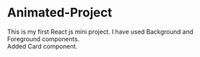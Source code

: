 # Animated-Project
This is my first React js mini project. I have used Background and Foreground components.
<br>
Added Card component.
